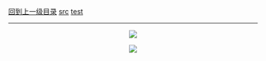 [回到上一级目录](https://github.com/zhaochenyou/Way-to-Algorithm/blob/master/Chapter-2-Search/README.md)
[src](https://github.com/zhaochenyou/Way-to-Algorithm/raw/master/Chapter-1-Sort/src/Recursion.hpp)
[test](https://github.com/zhaochenyou/Way-to-Algorithm/raw/master/Chapter-1-Sort/src/Recursion.cpp)

----------
<p align="center"><img src="https://github.com/zhaochenyou/Way-to-Algorithm/raw/master/Chapter-2-Search/res/Recursion1.png" /></p>
<p align="center"><img src="https://github.com/zhaochenyou/Way-to-Algorithm/raw/master/Chapter-2-Search/res/Recursion2.png" /></p>

